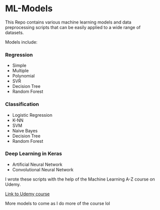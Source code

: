 # ML-Models
This Repo contains various machine learning models and data preprocessing scripts that can be easily applied to a wide range of datasets.

Models include:
### Regression 
* Simple
* Multiple
* Polynomial
* SVR 
* Decision Tree
* Random Forest

### Classification 
* Logistic Regression
* K-NN
* SVM
* Naive Bayes
* Decision Tree
* Random Forest

### Deep Learning in Keras 
* Artificial Neural Network
* Convolutional Neural Network

I wrote these scripts with the help of the Machine Learning A-Z course on Udemy.

[Link to Udemy course](https://www.udemy.com/course/machinelearning/)

More models to come as I do more of the course lol

